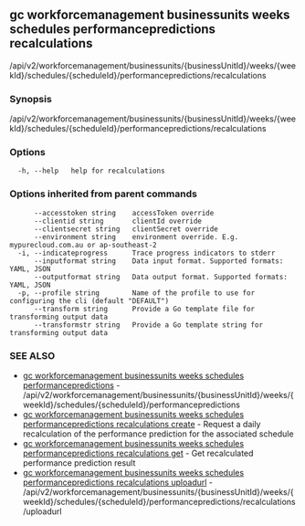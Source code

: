 ## gc workforcemanagement businessunits weeks schedules performancepredictions recalculations

/api/v2/workforcemanagement/businessunits/{businessUnitId}/weeks/{weekId}/schedules/{scheduleId}/performancepredictions/recalculations

### Synopsis

/api/v2/workforcemanagement/businessunits/{businessUnitId}/weeks/{weekId}/schedules/{scheduleId}/performancepredictions/recalculations

### Options

```
  -h, --help   help for recalculations
```

### Options inherited from parent commands

```
      --accesstoken string    accessToken override
      --clientid string       clientId override
      --clientsecret string   clientSecret override
      --environment string    environment override. E.g. mypurecloud.com.au or ap-southeast-2
  -i, --indicateprogress      Trace progress indicators to stderr
      --inputformat string    Data input format. Supported formats: YAML, JSON
      --outputformat string   Data output format. Supported formats: YAML, JSON
  -p, --profile string        Name of the profile to use for configuring the cli (default "DEFAULT")
      --transform string      Provide a Go template file for transforming output data
      --transformstr string   Provide a Go template string for transforming output data
```

### SEE ALSO

* [gc workforcemanagement businessunits weeks schedules performancepredictions](gc_workforcemanagement_businessunits_weeks_schedules_performancepredictions.html)	 - /api/v2/workforcemanagement/businessunits/{businessUnitId}/weeks/{weekId}/schedules/{scheduleId}/performancepredictions
* [gc workforcemanagement businessunits weeks schedules performancepredictions recalculations create](gc_workforcemanagement_businessunits_weeks_schedules_performancepredictions_recalculations_create.html)	 - Request a daily recalculation of the performance prediction for the associated schedule
* [gc workforcemanagement businessunits weeks schedules performancepredictions recalculations get](gc_workforcemanagement_businessunits_weeks_schedules_performancepredictions_recalculations_get.html)	 - Get recalculated performance prediction result
* [gc workforcemanagement businessunits weeks schedules performancepredictions recalculations uploadurl](gc_workforcemanagement_businessunits_weeks_schedules_performancepredictions_recalculations_uploadurl.html)	 - /api/v2/workforcemanagement/businessunits/{businessUnitId}/weeks/{weekId}/schedules/{scheduleId}/performancepredictions/recalculations/uploadurl


